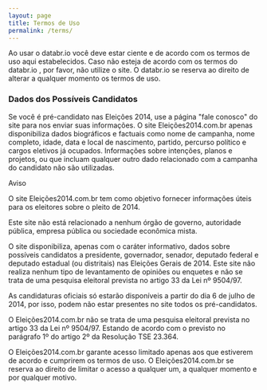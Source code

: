 ```yaml
---
layout: page
title: Termos de Uso
permalink: /terms/
---
```


Ao usar o databr.io você deve estar ciente e de acordo com os termos de uso aqui estabelecidos. Caso não esteja de acordo com os termos do databr.io , por favor, não utilize o site. O databr.io se reserva ao direito de alterar a qualquer momento os termos de uso.

### Dados dos Possíveis Candidatos

Se você é pré-candidato nas Eleições 2014, use a página "fale conosco" do site para nos enviar suas informações. O site Eleições2014.com.br apenas disponibiliza dados biográficos e factuais como nome de campanha, nome completo, idade, data e local de nascimento, partido, percurso político e cargos eletivos já ocupados. Informações sobre intenções, planos e projetos, ou que incluam qualquer outro dado relacionado com a campanha do candidato não são utilizadas.

Aviso

O site Eleições2014.com.br tem como objetivo fornecer informações úteis para os eleitores sobre o pleito de 2014.

Este site não está relacionado a nenhum órgão de governo, autoridade pública, empresa pública ou sociedade econômica mista.

O site disponibiliza, apenas com o caráter informativo, dados sobre possíveis candidatos a presidente, governador, senador, deputado federal e deputado estadual (ou distritais) nas Eleições Gerais de 2014. Este site não realiza nenhum tipo de levantamento de opiniões ou enquetes e não se trata de uma pesquisa eleitoral prevista no artigo 33 da Lei nº 9504/97.

As candidaturas oficiais só estarão disponíveis a partir do dia 6 de julho de 2014, por isso, podem não estar presentes no site todos os pré-candidatos.

O Eleições2014.com.br não se trata de uma pesquisa eleitoral prevista no artigo 33 da Lei nº 9504/97. Estando de acordo com o previsto no parágrafo 1º do artigo 2º da Resolução TSE 23.364.

O Eleições2014.com.br garante acesso limitado apenas aos que estiverem de acordo e cumprirem os termos de uso. O Eleições2014.com.br se reserva ao direito de limitar o acesso a qualquer um, a qualquer momento e por qualquer motivo.
